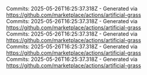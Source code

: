 Commits: 2025-05-26T16:25:37.318Z - Generated via https://github.com/marketplace/actions/artificial-grass
<br>
Commits: 2025-05-26T16:25:37.318Z - Generated via https://github.com/marketplace/actions/artificial-grass
<br>
Commits: 2025-05-26T16:25:37.318Z - Generated via https://github.com/marketplace/actions/artificial-grass
<br>
Commits: 2025-05-26T16:25:37.318Z - Generated via https://github.com/marketplace/actions/artificial-grass
<br>
Commits: 2025-05-26T16:25:37.318Z - Generated via https://github.com/marketplace/actions/artificial-grass
<br>
